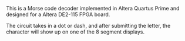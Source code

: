 This is a Morse code decoder implemented in Altera Quartus Prime and designed for a Altera DE2-115 FPGA board.

The circuit takes in a dot or dash, and after submitting the letter, the character will show up on one of the 8 segment displays. 
